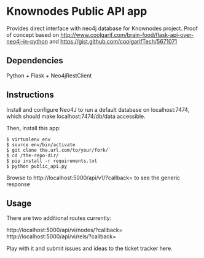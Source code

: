 # Knownodes Public API app

Provides direct interface with neo4j database for Knownodes project. Proof of concept based on http://www.coolgarif.com/brain-food/flask-api-over-neo4j-in-python and https://gist.github.com/coolgarifTech/5671071

## Dependencies

Python + Flask + Neo4jRestClient

## Instructions

Install and configure Neo4J to run a default database on localhost:7474, which should make localhost:7474/db/data accessible.

Then, install this app:

    $ virtualenv env
    $ source env/bin/activate
    $ git clone the.url.com/to/your/fork/`
    $ cd /the-repo-dir/
    $ pip install -r requirements.txt
    $ python public_api.py

Browse to http://localhost:5000/api/v1/?callback= to see the generic response

## Usage

There are two additional routes currently:

http://localhost:5000/api/vi/nodes/?callback=
http://localhost:5000/api/vi/rels/?callback=

Play with it and submit issues and ideas to the ticket tracker here.
